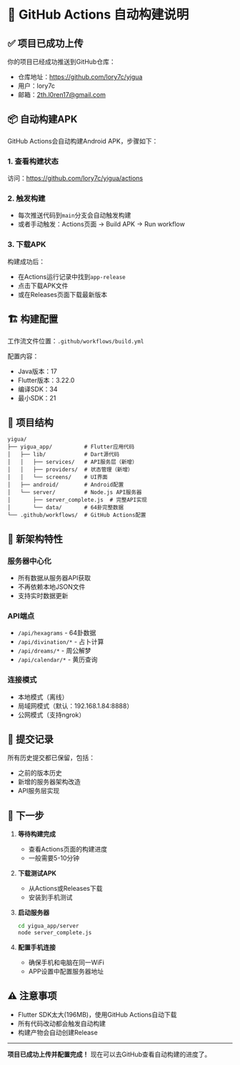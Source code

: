 # 🚀 GitHub Actions 自动构建说明

## ✅ 项目已成功上传

你的项目已经成功推送到GitHub仓库：
- 仓库地址：https://github.com/lory7c/yigua
- 用户：lory7c
- 邮箱：2th.l0ren17@gmail.com

## 📦 自动构建APK

GitHub Actions会自动构建Android APK，步骤如下：

### 1. 查看构建状态
访问：https://github.com/lory7c/yigua/actions

### 2. 触发构建
- 每次推送代码到`main`分支会自动触发构建
- 或者手动触发：Actions页面 → Build APK → Run workflow

### 3. 下载APK
构建成功后：
- 在Actions运行记录中找到`app-release`
- 点击下载APK文件
- 或在Releases页面下载最新版本

## 🏗️ 构建配置

工作流文件位置：`.github/workflows/build.yml`

配置内容：
- Java版本：17
- Flutter版本：3.22.0
- 编译SDK：34
- 最小SDK：21

## 📱 项目结构

```
yigua/
├── yigua_app/          # Flutter应用代码
│   ├── lib/            # Dart源代码
│   │   ├── services/   # API服务层（新增）
│   │   ├── providers/  # 状态管理（新增）
│   │   └── screens/    # UI界面
│   ├── android/        # Android配置
│   └── server/         # Node.js API服务器
│       ├── server_complete.js  # 完整API实现
│       └── data/       # 64卦完整数据
└── .github/workflows/  # GitHub Actions配置
```

## 🔧 新架构特性

### 服务器中心化
- 所有数据从服务器API获取
- 不再依赖本地JSON文件
- 支持实时数据更新

### API端点
- `/api/hexagrams` - 64卦数据
- `/api/divination/*` - 占卜计算
- `/api/dreams/*` - 周公解梦
- `/api/calendar/*` - 黄历查询

### 连接模式
- 本地模式（离线）
- 局域网模式（默认：192.168.1.84:8888）
- 公网模式（支持ngrok）

## 📝 提交记录

所有历史提交都已保留，包括：
- 之前的版本历史
- 新增的服务器架构改造
- API服务层实现

## 🎯 下一步

1. **等待构建完成**
   - 查看Actions页面的构建进度
   - 一般需要5-10分钟

2. **下载测试APK**
   - 从Actions或Releases下载
   - 安装到手机测试

3. **启动服务器**
   ```bash
   cd yigua_app/server
   node server_complete.js
   ```

4. **配置手机连接**
   - 确保手机和电脑在同一WiFi
   - APP设置中配置服务器地址

## ⚠️ 注意事项

- Flutter SDK太大(196MB)，使用GitHub Actions自动下载
- 所有代码改动都会触发自动构建
- 构建产物会自动创建Release

---

**项目已成功上传并配置完成！** 
现在可以去GitHub查看自动构建的进度了。